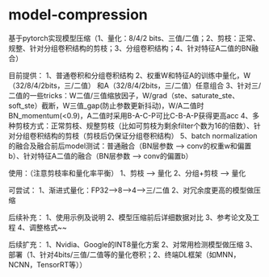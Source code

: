 # model-compression
基于pytorch实现模型压缩（1、量化：8/4/2 bits、三值/二值；2、剪枝：正常、规整、针对分组卷积结构的剪枝；3、分组卷积结构；4、针对特征A二值的BN融合）

目前提供：
1、普通卷积和分组卷积结构
2、权重W和特征A的训练中量化，W（32/8/4/2bits，三/二值） 和A（32/8/4/2bits，三/二值）任意组合
3、针对三/二值的一些tricks：W二值/三值缩放因子，W/grad（ste、saturate_ste、soft_ste）截断，W三值_gap(防止参数更新抖动)，W/A二值时BN_momentum(<0.9)，A二值时采用B-A-C-P可比C-B-A-P获得更高acc
4、多种剪枝方式：正常剪枝、规整剪枝（比如可剪枝为剩余filter个数为16的倍数）、针对分组卷积结构的剪枝（剪枝后仍保证分组卷积结构）
5、batch normalization的融合及融合前后model测试：普通融合（BN层参数 —> conv的权重w和偏置b）、针对特征A二值的融合（BN层参数 —> conv的偏置b）

使用：（注意剪枝率和量化率平衡）
1、剪枝 —> 量化
2、分组+剪枝 —> 量化

可尝试：
1、渐进式量化：FP32—>8—>4—>三/二值
2、对冗余度更高的模型做压缩

后续补充：
1、使用示例及说明
2、模型压缩前后详细数据对比
3、参考论文及工程
4、调整格式~~

后续扩充：
1、Nvidia、Google的INT8量化方案
2、对常用检测模型做压缩
3、部署（1、针对4bits/三值/二值等的量化卷积；2、终端DL框架（如MNN，NCNN，TensorRT等））
